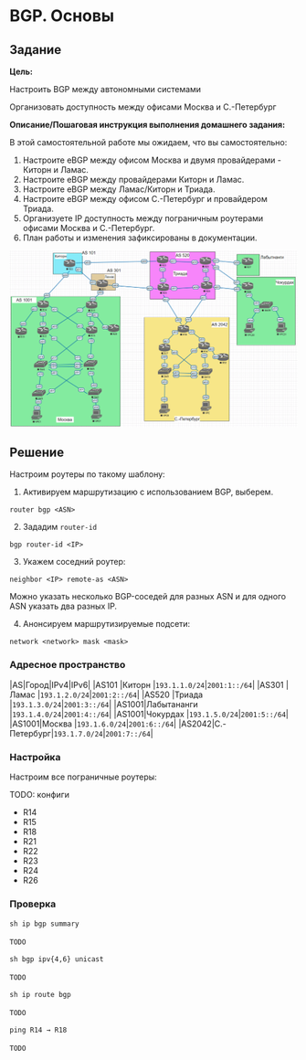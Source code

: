# BGP. Основы

## Задание

**Цель:**

Настроить BGP между автономными системами

Организовать доступность между офисами Москва и С.-Петербург

**Описание/Пошаговая инструкция выполнения домашнего задания:**

В этой самостоятельной работе мы ожидаем, что вы самостоятельно:

1. Настроите eBGP между офисом Москва и двумя провайдерами - Киторн и Ламас.
2. Настроите eBGP между провайдерами Киторн и Ламас.
3. Настроите eBGP между Ламас/Киторн и Триада.
4. Настроите eBGP между офисом С.-Петербург и провайдером Триада.
5. Организуете IP доступность между пограничным роутерами офисами Москва и С.-Петербург.
6. План работы и изменения зафиксированы в документации.

![Топология стенда, скриншот из Eve-NG](./topology.png)

## Решение

Настроим роутеры по такому шаблону:

1. Активируем маршрутизацию с использованием BGP,
выберем.

```
router bgp <ASN>
```

2. Зададим `router-id`

```
bgp router-id <IP>
```

3. Укажем соседний роутер:

```
neighbor <IP> remote-as <ASN>
```

Можно указать несколько BGP-соседей для разных ASN
и для одного ASN указать два разных IP.

4. Анонсируем маршрутизируемые подсети:

```
network <network> mask <mask>
```

### Адресное пространство

|AS|Город|IPv4|IPv6|
|AS101 |Киторн      |`193.1.1.0/24`|`2001:1::/64`|
|AS301 |Ламас       |`193.1.2.0/24`|`2001:2::/64`|
|AS520 |Триада      |`193.1.3.0/24`|`2001:3::/64`|
|AS1001|Лабытананги |`193.1.4.0/24`|`2001:4::/64`|
|AS1001|Чокурдах    |`193.1.5.0/24`|`2001:5::/64`|
|AS1001|Москва      |`193.1.6.0/24`|`2001:6::/64`|
|AS2042|С.-Петербург|`193.1.7.0/24`|`2001:7::/64`|

### Настройка

Настроим все пограничные роутеры:

TODO: конфиги
  - R14
  - R15
  - R18
  - R21
  - R22
  - R23
  - R24
  - R26

### Проверка

```
sh ip bgp summary

TODO
```

```
sh bgp ipv{4,6} unicast

TODO
```

```
sh ip route bgp

TODO
```

```
ping R14 → R18

TODO
```
